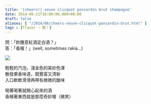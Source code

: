 ```yaml
---
title: '[cheers!] veuve clicquot ponsardin brut champagne'
date: 2014-06-21T16:00:00.000+08:00
draft: false
aliases: [ "/2014/06/cheers-veuve-clicquot-ponsardin-brut.html" ]
tags : [flavor - 飲！]
---
```


問：「妳鍾意紅酒定白酒？」  
答：「香檳！」(well, sometimes rakia...)  

![](/images/veuveclicquot.jpg)

輕輕的汽泡，淺金色的美妙色澤  
散發果香味道，既豐富又清新  
入口軟軟滑滑再帶有微微的酸味  
  
喝著喝著就開心起來的酒  
香檳著東西就是那麼奇妙喔（微笑）
